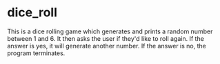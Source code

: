 # dice_roll
This is a dice rolling game which generates and prints a random number between 1 and 6. 
It then asks the user if they'd like to roll again. 
If the answer is yes, it will generate another number. 
If the answer is no, the program terminates.
